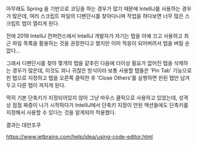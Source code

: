 아무래도 Spring 을 기반으로 코딩을 하는 경우가 많기 때문에 IntelliJ를 사용하는 경우가 많은데, 여러 스크립트 파일의 디펜던시를 찾아다니며 작업을 하다보면 너무 많은 스크립트 탭이 열리게 된다.

전에 2019 IntelliJ 컨퍼런스에서 IntelliJ 개발자가 자기는 탭을 아예 끄고 사용하고 최근 파일 목록을 활용하는 것을 권장한다고 했지만 이미 적응이 되어버려서 탭을 버릴 순 없다...

그래서 디펜던시를 찾아 몇개의 탭을 같추린 다음에 더이상 필요가 없어진 탭을 삭제하는 경우가 많은데, 이것도 꾀나 귀찮은 방식이라 보통 사용할 탭들은 'Pin Tab' 기능으로 핀 탭으로 지정하고 탭을 오른쪽 클릭한 후 'Close Others'를 실행하면 핀된 탭만 남겨두고 다른 탭이 꺼지게 된다.

딱히 기본 단축키가 지정되어있지 않아 그냥 마우스 클릭으로 사용하고 있었는데, 성격상 점점 짜증이 나기 시작하다가 IntelliJ에서 단축키 지정이 안된 액션들에도 단축키를 지정해서 사용할 수 있다는 것을 알게되어 적용했다.

결과는 대만조쿠

https://www.jetbrains.com/help/idea/using-code-editor.html